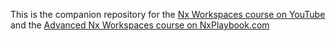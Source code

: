 This is the companion repository for the [Nx Workspaces course on YouTube](https://www.youtube.com/playlist?list=PLakNactNC1dH38AfqmwabvOszDmKriGco) and the [Advanced Nx Workspaces course on NxPlaybook.com](https://nxplaybook.com/p/advanced-nx-workspaces)
